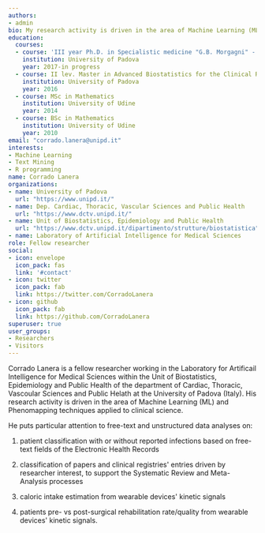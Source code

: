 ```yaml
---
authors:
- admin
bio: My research activity is driven in the area of Machine Learning (ML) and Phenomapping techniques applied to clinical science.
education:
  courses:
  - course: 'III year Ph.D. in Specialistic medicine "G.B. Morgagni" - Biostatistics'
    institution: University of Padova
    year: 2017-in progress
  - course: II lev. Master in Advanced Biostatistics for the Clinical Research
    institution: University of Padova
    year: 2016
  - course: MSc in Mathematics
    institution: University of Udine
    year: 2014
  - course: BSc in Mathematics
    institution: University of Udine
    year: 2010
email: "corrado.lanera@unipd.it"
interests:
- Machine Learning
- Text Mining
- R programming
name: Corrado Lanera
organizations:
- name: University of Padova
  url: "https://www.unipd.it/"
- name: Dep. Cardiac, Thoracic, Vascular Sciences and Public Health
  url: "https://www.dctv.unipd.it/"
- name: Unit of Biostatistics, Epidemiology and Public Health
  url: "https://www.dctv.unipd.it/dipartimento/strutture/biostatistica"
- name: Laboratory of Artificial Intelligence for Medical Sciences
role: Fellow researcher
social:
- icon: envelope
  icon_pack: fas
  link: '#contact'
- icon: twitter
  icon_pack: fab
  link: https://twitter.com/CorradoLanera
- icon: github
  icon_pack: fab
  link: https://github.com/CorradoLanera
superuser: true
user_groups:
- Researchers
- Visitors
---
```


Corrado Lanera is a fellow researcher working in the Laboratory for
Artificail Intelligence for Medical Sciences within the Unit of
Biostatistics, Epidemiology and Public Health of the department of
Cardiac, Thoracic, Vascoular Sciences and Public Helath at
the University of Padova (Italy). His research activity is driven in the
area of Machine Learning (ML) and Phenomapping techniques applied to
clinical science.

He puts particular attention to free-text and unstructured data analyses
on:

  1) patient classification with or without reported infections based on
     free-text fields of the Electronic Health Records
    
  2) classification of papers and clinical registries' entries driven by
     researcher interest, to support the Systematic Review and
     Meta-Analysis processes
  
  3) caloric intake estimation from wearable devices' kinetic signals
     
  4) patients pre- vs post-surgical rehabilitation rate/quality from
     wearable devices' kinetic signals.

